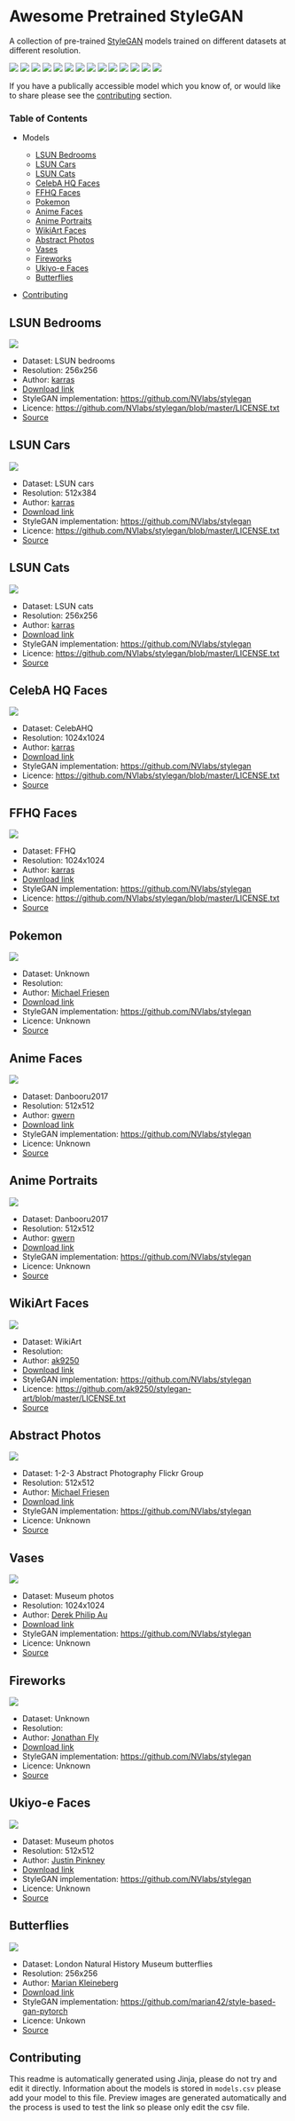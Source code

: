 # Awesome Pretrained StyleGAN

A collection of pre-trained [StyleGAN](https://github.com/NVlabs/stylegan) models trained on different datasets at different resolution.


[![](images/thumbs/LSUN%20Bedrooms.jpg)](#LSUN-Bedrooms)
[![](images/thumbs/LSUN%20Cars.jpg)](#LSUN-Cars)
[![](images/thumbs/LSUN%20Cats.jpg)](#LSUN-Cats)
[![](images/thumbs/CelebA%20HQ%20Faces.jpg)](#CelebA-HQ-Faces)
[![](images/thumbs/FFHQ%20Faces.jpg)](#FFHQ-Faces)
[![](images/thumbs/Pokemon.jpg)](#Pokemon)
[![](images/thumbs/Anime%20Faces.jpg)](#Anime-Faces)
[![](images/thumbs/Anime%20Portraits.jpg)](#Anime-Portraits)
[![](images/thumbs/WikiArt%20Faces.jpg)](#WikiArt-Faces)
[![](images/thumbs/Abstract%20Photos.jpg)](#Abstract-Photos)
[![](images/thumbs/Vases.jpg)](#Vases)
[![](images/thumbs/Fireworks.jpg)](#Fireworks)
[![](images/thumbs/Ukiyo-e%20Faces.jpg)](#Ukiyo-e-Faces)
[![](images/thumbs/Butterflies.jpg)](#Butterflies)

If you have a publically accessible model which you know of, or would like to share please see the [contributing](#contributing) section.

### Table of Contents

- Models

    - [LSUN Bedrooms](#LSUN-Bedrooms)
    - [LSUN Cars](#LSUN-Cars)
    - [LSUN Cats](#LSUN-Cats)
    - [CelebA HQ Faces](#CelebA-HQ-Faces)
    - [FFHQ Faces](#FFHQ-Faces)
    - [Pokemon](#Pokemon)
    - [Anime Faces](#Anime-Faces)
    - [Anime Portraits](#Anime-Portraits)
    - [WikiArt Faces](#WikiArt-Faces)
    - [Abstract Photos](#Abstract-Photos)
    - [Vases](#Vases)
    - [Fireworks](#Fireworks)
    - [Ukiyo-e Faces](#Ukiyo-e-Faces)
    - [Butterflies](#Butterflies)
- [Contributing](#contributing)


## LSUN Bedrooms

![](images/LSUN%20Bedrooms.jpg)
- Dataset: LSUN bedrooms
- Resolution: 256x256
- Author: [karras](https://research.nvidia.com/person/tero-karras)
- [Download link](https://drive.google.com/uc?id=1MOSKeGF0FJcivpBI7s63V9YHloUTORiF)
- StyleGAN implementation:  https://github.com/NVlabs/stylegan
- Licence: https://github.com/NVlabs/stylegan/blob/master/LICENSE.txt
- [Source](https://github.com/NVlabs/stylegan)


## LSUN Cars

![](images/LSUN%20Cars.jpg)
- Dataset: LSUN cars
- Resolution: 512x384
- Author: [karras](https://research.nvidia.com/person/tero-karras)
- [Download link](https://drive.google.com/uc?id=1MJ6iCfNtMIRicihwRorsM3b7mmtmK9c3)
- StyleGAN implementation:  https://github.com/NVlabs/stylegan
- Licence: https://github.com/NVlabs/stylegan/blob/master/LICENSE.txt
- [Source](https://github.com/NVlabs/stylegan)


## LSUN Cats

![](images/LSUN%20Cats.jpg)
- Dataset: LSUN cats
- Resolution: 256x256
- Author: [karras](https://research.nvidia.com/person/tero-karras)
- [Download link](https://drive.google.com/uc?id=1MQywl0FNt6lHu8E_EUqnRbviagS7fbiJ)
- StyleGAN implementation:  https://github.com/NVlabs/stylegan
- Licence: https://github.com/NVlabs/stylegan/blob/master/LICENSE.txt
- [Source](https://github.com/NVlabs/stylegan)


## CelebA HQ Faces

![](images/CelebA%20HQ%20Faces.jpg)
- Dataset: CelebAHQ
- Resolution: 1024x1024
- Author: [karras](https://research.nvidia.com/person/tero-karras)
- [Download link](https://drive.google.com/uc?id=1MGqJl28pN4t7SAtSrPdSRJSQJqahkzUf)
- StyleGAN implementation:  https://github.com/NVlabs/stylegan
- Licence: https://github.com/NVlabs/stylegan/blob/master/LICENSE.txt
- [Source](https://github.com/NVlabs/stylegan)


## FFHQ Faces

![](images/FFHQ%20Faces.jpg)
- Dataset: FFHQ
- Resolution: 1024x1024
- Author: [karras](https://research.nvidia.com/person/tero-karras)
- [Download link](https://drive.google.com/uc?id=1MEGjdvVpUsu1jB4zrXZN7Y4kBBOzizDQ)
- StyleGAN implementation:  https://github.com/NVlabs/stylegan
- Licence: https://github.com/NVlabs/stylegan/blob/master/LICENSE.txt
- [Source](https://github.com/NVlabs/stylegan)


## Pokemon

![](images/Pokemon.jpg)
- Dataset: Unknown
- Resolution: 
- Author: [Michael Friesen](https://twitter.com/michaelfriese10)
- [Download link](https://www.dropbox.com/s/a7oiegcixl7mye7/pokemon.pkl?dl=1)
- StyleGAN implementation:  https://github.com/NVlabs/stylegan
- Licence: Unknown
- [Source](https://twitter.com/MichaelFriese10/status/1127614400750346240)


## Anime Faces

![](images/Anime%20Faces.jpg)
- Dataset: Danbooru2017
- Resolution: 512x512
- Author: [gwern](https://www.gwern.net/)
- [Download link](https://mega.nz/#!vawjXISI!F7s13yRicxDA3QYqYDL2kjnc2K7Zk3DwCIYETREmBP4)
- StyleGAN implementation:  https://github.com/NVlabs/stylegan
- Licence: Unknown
- [Source](https://www.gwern.net/Faces#models)


## Anime Portraits

![](images/Anime%20Portraits.jpg)
- Dataset: Danbooru2017
- Resolution: 512x512
- Author: [gwern](https://www.gwern.net/)
- [Download link](https://mega.nz/#!CRtiDI7S!xo4zm3n7pkq1Lsfmuio1O8QPpUwHrtFTHjNJ8_XxSJs)
- StyleGAN implementation:  https://github.com/NVlabs/stylegan
- Licence: Unknown
- [Source](https://www.gwern.net/Faces#portrait-results)


## WikiArt Faces

![](images/WikiArt%20Faces.jpg)
- Dataset: WikiArt
- Resolution: 
- Author: [ak9250](https://github.com/ak9250)
- [Download link](https://drive.google.com/uc?id=1cJQtMeTy_QldOP7n64F8stCDXY6Esup9)
- StyleGAN implementation:  https://github.com/NVlabs/stylegan
- Licence: https://github.com/ak9250/stylegan-art/blob/master/LICENSE.txt
- [Source](https://github.com/ak9250/stylegan-art)


## Abstract Photos

![](images/Abstract%20Photos.jpg)
- Dataset: 1-2-3 Abstract Photography Flickr Group
- Resolution: 512x512
- Author: [Michael Friesen](https://twitter.com/michaelfriese10)
- [Download link](https://mega.nz/#!vCQyHQZT!zdeOg3VvT4922Z2UfxO51xgAfJD-NAK2nW7H_jMlilU)
- StyleGAN implementation:  https://github.com/NVlabs/stylegan
- Licence: Unknown
- [Source](https://twitter.com/MichaelFriese10/status/1151683347065610240)


## Vases

![](images/Vases.jpg)
- Dataset: Museum photos
- Resolution: 1024x1024
- Author: [Derek Philip Au](http://derekau.net/)
- [Download link](https://thisvesseldoesnotexist.s3-us-west-2.amazonaws.com/public/network-snapshot-008980.pkl)
- StyleGAN implementation:  https://github.com/NVlabs/stylegan
- Licence: Unknown
- [Source](https://thisvesseldoesnotexist.com/#/)


## Fireworks

![](images/Fireworks.jpg)
- Dataset: Unknown
- Resolution: 
- Author: [Jonathan Fly](https://twitter.com/jonathanfly)
- [Download link](https://mega.nz/#!7uBHnACY!quIW-pjdDa7NqnZOYh1z5UemWwPOW6HkYSoJ4usCg9U)
- StyleGAN implementation:  https://github.com/NVlabs/stylegan
- Licence: Unknown
- [Source](https://twitter.com/jonathanfly/status/1148000690586959872)


## Ukiyo-e Faces

![](images/Ukiyo-e%20Faces.jpg)
- Dataset: Museum photos
- Resolution: 512x512
- Author: [Justin Pinkney](https://twitter.com/Buntworthy)
- [Download link](https://drive.google.com/uc?id=1CHbJlci9NhVFifNQb3vCGu6zw4eqzvTd)
- StyleGAN implementation:  https://github.com/NVlabs/stylegan
- Licence: Unknown
- [Source](https://twitter.com/Buntworthy/status/1213573469893545984)


## Butterflies

![](images/Butterflies.jpg)
- Dataset: London Natural History Museum butterflies
- Resolution: 256x256
- Author: [Marian Kleineberg](https://marian42.de/)
- [Download link](https://drive.google.com/uc?id=1IPbIsfXus3DItnwr62Px88IN91CnKkgN)
- StyleGAN implementation:  https://github.com/marian42/style-based-gan-pytorch
- Licence: Unkown
- [Source](https://marian42.de/article/butterflies/)



## Contributing

This readme is automatically generated using Jinja, please do not try and edit it directly. Information about the models is stored in `models.csv` please add your model to this file. Preview images are generated automatically and the process is used to test the link so please only edit the csv file.